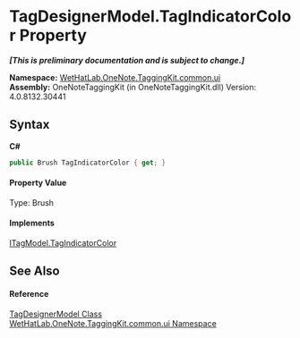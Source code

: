 # TagDesignerModel.TagIndicatorColor Property 
 _**\[This is preliminary documentation and is subject to change.\]**_

**Namespace:**&nbsp;<a href="043a9407-ac38-b3ac-7348-a6090af495ad">WetHatLab.OneNote.TaggingKit.common.ui</a><br />**Assembly:**&nbsp;OneNoteTaggingKit (in OneNoteTaggingKit.dll) Version: 4.0.8132.30441

## Syntax

**C#**<br />
``` C#
public Brush TagIndicatorColor { get; }
```


#### Property Value
Type: Brush

#### Implements
<a href="157f37c9-6f4f-8762-2584-7fced7fae8ed">ITagModel.TagIndicatorColor</a><br />

## See Also


#### Reference
<a href="7a9aa299-83bc-0ae8-da02-8f46cef67e13">TagDesignerModel Class</a><br /><a href="043a9407-ac38-b3ac-7348-a6090af495ad">WetHatLab.OneNote.TaggingKit.common.ui Namespace</a><br />